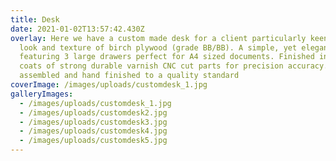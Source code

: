 ```yaml
---
title: Desk
date: 2021-01-02T13:57:42.430Z
overlay: Here we have a custom made desk for a client particularly keen on the
  look and texture of birch plywood (grade BB/BB). A simple, yet elegant design
  featuring 3 large drawers perfect for A4 sized documents. Finished in three
  coats of strong durable varnish CNC cut parts for precision accuracy. Hand
  assembled and hand finished to a quality standard
coverImage: /images/uploads/customdesk_1.jpg
galleryImages:
  - /images/uploads/customdesk_1.jpg
  - /images/uploads/customdesk2.jpg
  - /images/uploads/customdesk3.jpg
  - /images/uploads/customdesk4.jpg
  - /images/uploads/customdesk5.jpg
---
```

